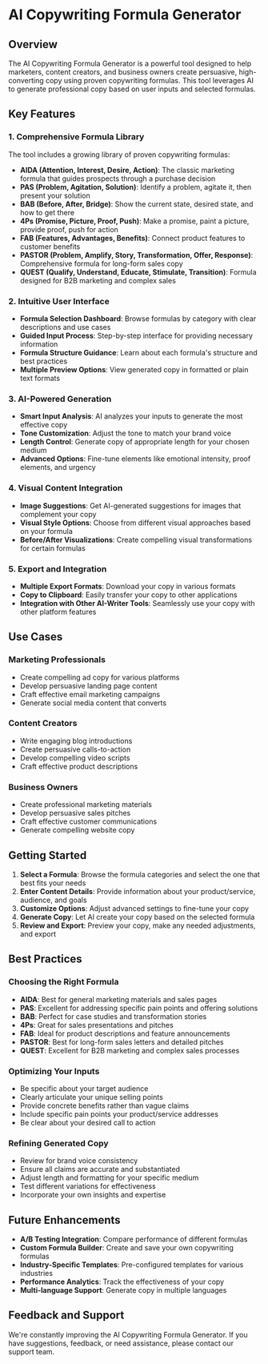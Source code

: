 # AI Copywriting Formula Generator

## Overview

The AI Copywriting Formula Generator is a powerful tool designed to help marketers, content creators, and business owners create persuasive, high-converting copy using proven copywriting formulas. This tool leverages AI to generate professional copy based on user inputs and selected formulas.

## Key Features

### 1. Comprehensive Formula Library

The tool includes a growing library of proven copywriting formulas:

- **AIDA (Attention, Interest, Desire, Action)**: The classic marketing formula that guides prospects through a purchase decision
- **PAS (Problem, Agitation, Solution)**: Identify a problem, agitate it, then present your solution
- **BAB (Before, After, Bridge)**: Show the current state, desired state, and how to get there
- **4Ps (Promise, Picture, Proof, Push)**: Make a promise, paint a picture, provide proof, push for action
- **FAB (Features, Advantages, Benefits)**: Connect product features to customer benefits
- **PASTOR (Problem, Amplify, Story, Transformation, Offer, Response)**: Comprehensive formula for long-form sales copy
- **QUEST (Qualify, Understand, Educate, Stimulate, Transition)**: Formula designed for B2B marketing and complex sales

### 2. Intuitive User Interface

- **Formula Selection Dashboard**: Browse formulas by category with clear descriptions and use cases
- **Guided Input Process**: Step-by-step interface for providing necessary information
- **Formula Structure Guidance**: Learn about each formula's structure and best practices
- **Multiple Preview Options**: View generated copy in formatted or plain text formats

### 3. AI-Powered Generation

- **Smart Input Analysis**: AI analyzes your inputs to generate the most effective copy
- **Tone Customization**: Adjust the tone to match your brand voice
- **Length Control**: Generate copy of appropriate length for your chosen medium
- **Advanced Options**: Fine-tune elements like emotional intensity, proof elements, and urgency

### 4. Visual Content Integration

- **Image Suggestions**: Get AI-generated suggestions for images that complement your copy
- **Visual Style Options**: Choose from different visual approaches based on your formula
- **Before/After Visualizations**: Create compelling visual transformations for certain formulas

### 5. Export and Integration

- **Multiple Export Formats**: Download your copy in various formats
- **Copy to Clipboard**: Easily transfer your copy to other applications
- **Integration with Other AI-Writer Tools**: Seamlessly use your copy with other platform features

## Use Cases

### Marketing Professionals

- Create compelling ad copy for various platforms
- Develop persuasive landing page content
- Craft effective email marketing campaigns
- Generate social media content that converts

### Content Creators

- Write engaging blog introductions
- Create persuasive calls-to-action
- Develop compelling video scripts
- Craft effective product descriptions

### Business Owners

- Create professional marketing materials
- Develop persuasive sales pitches
- Craft effective customer communications
- Generate compelling website copy

## Getting Started

1. **Select a Formula**: Browse the formula categories and select the one that best fits your needs
2. **Enter Content Details**: Provide information about your product/service, audience, and goals
3. **Customize Options**: Adjust advanced settings to fine-tune your copy
4. **Generate Copy**: Let AI create your copy based on the selected formula
5. **Review and Export**: Preview your copy, make any needed adjustments, and export

## Best Practices

### Choosing the Right Formula

- **AIDA**: Best for general marketing materials and sales pages
- **PAS**: Excellent for addressing specific pain points and offering solutions
- **BAB**: Perfect for case studies and transformation stories
- **4Ps**: Great for sales presentations and pitches
- **FAB**: Ideal for product descriptions and feature announcements
- **PASTOR**: Best for long-form sales letters and detailed pitches
- **QUEST**: Excellent for B2B marketing and complex sales processes

### Optimizing Your Inputs

- Be specific about your target audience
- Clearly articulate your unique selling points
- Provide concrete benefits rather than vague claims
- Include specific pain points your product/service addresses
- Be clear about your desired call to action

### Refining Generated Copy

- Review for brand voice consistency
- Ensure all claims are accurate and substantiated
- Adjust length and formatting for your specific medium
- Test different variations for effectiveness
- Incorporate your own insights and expertise

## Future Enhancements

- **A/B Testing Integration**: Compare performance of different formulas
- **Custom Formula Builder**: Create and save your own copywriting formulas
- **Industry-Specific Templates**: Pre-configured templates for various industries
- **Performance Analytics**: Track the effectiveness of your copy
- **Multi-language Support**: Generate copy in multiple languages

## Feedback and Support

We're constantly improving the AI Copywriting Formula Generator. If you have suggestions, feedback, or need assistance, please contact our support team.